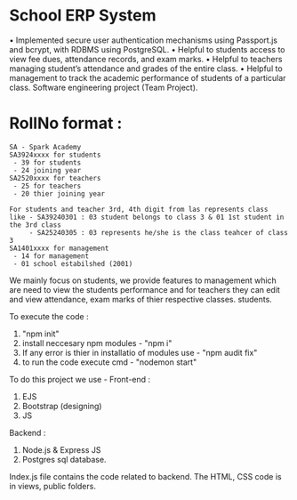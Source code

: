 # School ERP System
 • Implemented secure user authentication mechanisms using Passport.js and bcrypt, with RDBMS using PostgreSQL.
 • Helpful to students access to view fee dues, attendance records, and exam marks.
 • Helpful to teachers managing student’s attendance and grades of the entire class.
 • Helpful to management to track the academic performance of students of a particular class.
Software engineering project (Team Project).

# RollNo format : 
    SA - Spark Academy
    SA3924xxxx for students
     - 39 for students
     - 24 joining year    
    SA2520xxxx for teachers
     - 25 for teachers
     - 20 thier joining year

    For students and teacher 3rd, 4th digit from las represents class
    like - SA39240301 : 03 student belongs to class 3 & 01 1st student in the 3rd class
         - SA25240305 : 03 represents he/she is the class teahcer of class 3
    SA1401xxxx for management
     - 14 for management
     - 01 school estabilshed (2001)



We mainly focus on students, we provide features to management which are need to view the students performance and for teachers they can edit and view attendance, exam marks of thier respective classes. students.

To execute the code :
1. "npm init"
2. install neccesary npm modules - "npm i"
3. If any error is thier in installatio of modules use - "npm audit fix"
4. to run the code execute cmd - "nodemon start"


To do this project we use -
Front-end :
1. EJS
2. Bootstrap (designing)
3. JS

Backend : 
1. Node.js & Express JS
2. Postgres sql database.


Index.js file contains the code related to backend. The HTML, CSS code is in views, public folders.
